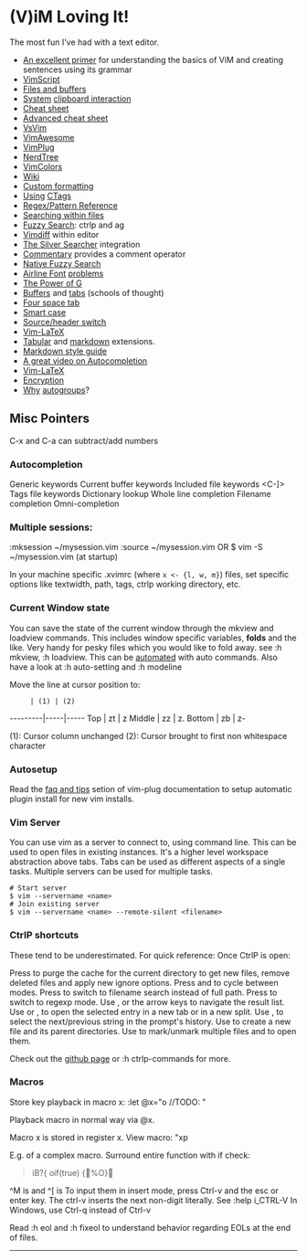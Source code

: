 # (V)iM Loving It!
The most fun I've had with a text editor.

- [An excellent primer][1] for understanding the basics of ViM and creating sentences using its grammar
- [VimScript][2]
- [Files and buffers][3]
- [System][4] [clipboard interaction][5]
- [Cheat sheet][6]
- [Advanced cheat sheet][11]
- [VsVim][7]
- [VimAwesome][8]
- [VimPlug][9]
- [NerdTree][10]
- [VimColors][12]
- [Wiki][13]
- [Custom formatting][14]
- [Using][15] [CTags][18]
- [Regex/Pattern Reference][16]
- [Searching within files][17]
- [Fuzzy Search][19]: ctrlp and ag
- [Vimdiff][20] within editor
- [The Silver Searcher][21] integration
- [Commentary][22] provides a comment operator
- [Native Fuzzy Search][23]
- [Airline Font][24] [problems][25]
- [The Power of G][26]
- [Buffers][27] and [tabs][28] (schools of thought)
- [Four space tab][30]
- [Smart case][31]
- [Source/header switch][32]
- [Vim-LaTeX][33]
- [Tabular][34] and [markdown][35] extensions.
- [Markdown style guide][36]
- [A great video on Autocompletion][38]
- [Vim-LaTeX][39]
- [Encryption][40]
- [Why][41] [autogroups][42]?

## Misc Pointers

C-x and C-a can subtract/add numbers

### Autocompletion
<C-n> Generic keywords
<C-x><C-n> Current buffer keywords
<C-x><C-i> Included file keywords
<C-x><C-]> Tags file keywords
<C-x><C-k> Dictionary lookup
<C-x><C-l> Whole line completion
<C-x><C-f> Filename completion
<C-x><C-o> Omni-completion

### Multiple sessions:
:mksession ~/mysession.vim
:source ~/mysession.vim OR
$ vim -S ~/mysession.vim (at startup)

In your machine specific .xvimrc (where `x <- {l, w, m}`) files, set specific
options like textwidth, path, tags, ctrlp working directory, etc.

### Current Window state
You can save the state of the current window through the mkview and loadview
commands. This includes window specific variables, **folds** and the like. Very
handy for pesky files which you would like to fold away. see :h mkview, :h
loadview. This can be [automated][29] with auto commands. Also have a look at
:h auto-setting and :h modeline

Move the line at cursor position to:

         | (1) | (2)
---------|-----|-----
Top      | zt  | z<CR>
Middle   | zz  | z.
Bottom   | zb  | z-

(1): Cursor column unchanged
(2): Cursor brought to first non whitespace character

### Autosetup

Read the [faq and tips][30] setion of vim-plug documentation to setup automatic
plugin install for new vim installs.

### Vim Server

You can use vim as a server to connect to, using command line. This can be used
to open files in existing instances. It's a higher level workspace abstraction
above tabs. Tabs can be used as different aspects of a single tasks. Multiple
servers can be used for multiple tasks.

    # Start server
    $ vim --servername <name>
    # Join existing server
    $ vim --servername <name> --remote-silent <filename>

### CtrlP shortcuts

These tend to be underestimated. For quick reference:
Once CtrlP is open:

Press <F5> to purge the cache for the current directory to get new files, remove deleted files and apply new ignore options.
Press <c-f> and <c-b> to cycle between modes.
Press <c-d> to switch to filename search instead of full path.
Press <c-r> to switch to regexp mode.
Use <c-j>, <c-k> or the arrow keys to navigate the result list.
Use <c-t> or <c-v>, <c-x> to open the selected entry in a new tab or in a new split.
Use <c-n>, <c-p> to select the next/previous string in the prompt's history.
Use <c-y> to create a new file and its parent directories.
Use <c-z> to mark/unmark multiple files and <c-o> to open them.

Check out the [github page][37] or :h ctrlp-commands for more.

### Macros

Store key playback in macro x:
    :let @x="o //TODO: "

Playback macro in normal way via @x.

Macro x is stored in register x.
View macro: "xp

E.g. of a complex macro. Surround entire function with if check:
>iB?{oif(true){%O}

^M is <CR> and ^[ is <ESC>
To input them in insert mode, press Ctrl-v and the esc or enter key. The ctrl-v
inserts the next non-digit literally. See :help i\_CTRL-V
In Windows, use Ctrl-q instead of Ctrl-v

Read :h eol and :h fixeol to understand behavior regarding EOLs at the end of
files.

--------------------------------------------------------------------------------

[1]: https://danielmiessler.com/study/vim/#gs.CNpdkew
[2]: http://learnvimscriptthehardway.stevelosh.com/
[3]: http://stackoverflow.com/questions/53664/how-to-effectively-work-with-multiple-files-in-vim
[4]: http://stackoverflow.com/questions/11489428/how-to-make-vim-paste-from-and-copy-to-systems-clipboard
[5]: http://stackoverflow.com/questions/3961859/how-to-copy-to-clipboard-in-vim
[6]: https://vim.rtorr.com/
[7]: https://github.com/jaredpar/VsVim/wiki/faq
[8]: http://vimawesome.com
[9]: https://github.com/scrooloose/nerdtree
[10]: https://github.com/scrooloose/nerdtree
[11]: http://vimsheet.com/advanced.html
[12]: http://vimcolors.com/
[13]: http://vim.wikia.com/wiki/Vim_Tips_Wiki
[14]: http://stackoverflow.com/questions/35018000/how-to-change-vim-php-auto-formatting-options
[15]: http://stackoverflow.com/questions/563616/vim-and-ctags-tips-and-tricks
[16]: http://vimregex.com/
[17]: http://vim.wikia.com/wiki/Find_in_files_within_Vim
[18]: http://vim.wikia.com/wiki/Browsing_programs_with_tags
[19]: http://stackoverflow.com/questions/2372307/opening-files-in-vim-using-fuzzy-search
[20]: http://stackoverflow.com/questions/9529934/how-to-use-vimdiff-in-vim-command-mode
[21]: https://robots.thoughtbot.com/faster-grepping-in-vim
[22]: https://github.com/tpope/vim-commentary
[23]: https://gist.github.com/csswizardry/9a33342dace4786a9fee35c73fa5deeb
[24]: http://vi.stackexchange.com/questions/3359/how-to-fix-status-bar-symbols-in-airline-plugin
[25]: https://github.com/vim-airline/vim-airline/wiki/FAQ
[26]: http://vim.wikia.com/wiki/Power_of_g
[27]: http://joshldavis.com/2014/04/05/vim-tab-madness-buffers-vs-tabs/
[28]: http://stackoverflow.com/questions/26708822/why-do-vim-experts-prefer-buffers-over-tabs
[29]: https://vi.stackexchange.com/questions/5488/can-i-save-folds
[30]: http://stackoverflow.com/questions/234564/tab-key-4-spaces-and-auto-indent-after-curly-braces-in-vim
[31]: http://stackoverflow.com/questions/2287440/how-to-do-case-insensitive-search-in-vim
[32]: http://vim.wikia.com/wiki/Easily_switch_between_source_and_header_file
[33]: http://vim-latex.sourceforge.net/index.php?subject=features&title=Features
[34]: https://github.com/godlygeek/tabular
[35]: https://github.com/plasticboy/vim-markdown
[36]: http://www.cirosantilli.com/markdown-style-guide/
[37]: https://github.com/kien/ctrlp.vim
[38]: https://www.youtube.com/watch?v=3TX3kV3TICU
[39]: http://vim-latex.sourceforge.net/index.php?subject=features&title=Features
[40]: http://vim.wikia.com/wiki/Encryption
[41]: https://vi.stackexchange.com/questions/9455/why-should-i-use-augroup
[42]: http://learnvimscriptthehardway.stevelosh.com/chapters/14.html 
